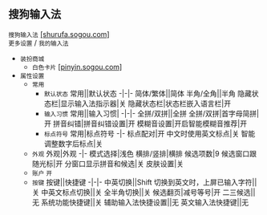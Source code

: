 ## 搜狗输入法
`搜狗输入法` [[shurufa.sogou.com]](https://shurufa.sogou.com/)  
`更多设置` / `我的输入法`
* `装扮商城`
  * `白色卡片` [[pinyin.sogou.com]](https://pinyin.sogou.com/skins/detail/view/info/580416)
* `属性设置`
    * `常用`
      * `默认状态`
        常用||默认状态
        -|-|-
        简体/繁体||简体
        半角/全角||半角
        隐藏状态栏|显示输入法指示器|关
        隐藏状态栏|状态栏嵌入语言栏|开
      * `输入习惯`
        常用||输入习惯|
        -|-|-
        全拼/双拼||全拼
        全拼/双拼|首字母简拼|开
        拼音纠错|拼音纠错设置|开
        模糊音设置|开启智能模糊音推荐|开
      * `标点符号`
        常用|标点符号
        -|-
        标点配对|开
        中文时使用英文标点|关
        智能调整数字后标点|关
    * `外观`
      外观|外观
      -|-
      模式选择|浅色
      横排/竖排|横排
      候选项数|9
      候选窗口跟随光标|开
      分窗口显示拼音和候选|关
      皮肤设置|关
    * `账户` `开`
    * `按键`
      按键||快捷键
      -|-|-
      中英切换||Shift
      切换到英文时，上屏已输入字符||关
      中英文标点切换||关
      全半角切换||关
      候选翻页|减号等号|开
      二三候选||无
      系统功能快捷键||关
      辅助输入法快捷设置||无
      英文输入法快捷键||无